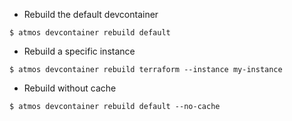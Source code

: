 - Rebuild the default devcontainer

```
$ atmos devcontainer rebuild default
```

- Rebuild a specific instance

```
$ atmos devcontainer rebuild terraform --instance my-instance
```

- Rebuild without cache

```
$ atmos devcontainer rebuild default --no-cache
```
